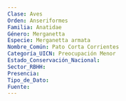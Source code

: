 ```yaml
---
Clase: Aves
Orden: Anseriformes
Familia: Anatidae
Género: Merganetta
Especie: Merganetta armata
Nombre_Común: Pato Corta Corrientes
Categoría_UICN: Preocupación Menor
Estado_Conservación_Nacional: 
Sector_RBHH: 
Presencia: 
Tipo_de_Dato: 
Fuente: 
---
```

